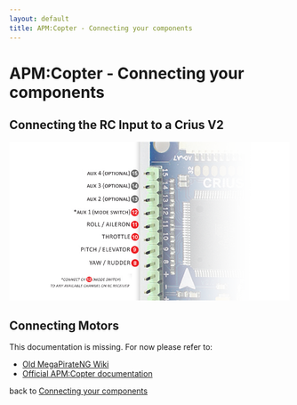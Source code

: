 ```yaml
---
layout: default
title: APM:Copter - Connecting your components
---
```


# APM:Copter - Connecting your components

## Connecting the RC Input to a Crius V2

![RC Channels](../images/connecting_components_copter_rcchannels.png)

## Connecting Motors

This documentation is missing.
For now please refer to:

* [Old MegaPirateNG Wiki](http://code.google.com/p/megapirateng/wiki/confighw?wl=en)
* [Official APM:Copter documentation](http://copter.ardupilot.com/wiki/connecting-your-rc-input-and-motors/)

back to [Connecting your components](connecting_components)